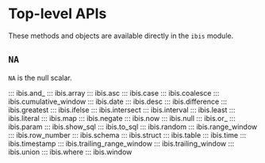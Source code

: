 # Top-level APIs

These methods and objects are available directly in the `ibis` module.

## `NA`

`NA` is the null scalar.

::: ibis.and_
::: ibis.array
::: ibis.asc
::: ibis.case
::: ibis.coalesce
::: ibis.cumulative_window
::: ibis.date
::: ibis.desc
::: ibis.difference
::: ibis.greatest
::: ibis.ifelse
::: ibis.intersect
::: ibis.interval
::: ibis.least
::: ibis.literal
::: ibis.map
::: ibis.negate
::: ibis.now
::: ibis.null
::: ibis.or_
::: ibis.param
::: ibis.show_sql
::: ibis.to_sql
::: ibis.random
::: ibis.range_window
::: ibis.row_number
::: ibis.schema
::: ibis.struct
::: ibis.table
::: ibis.time
::: ibis.timestamp
::: ibis.trailing_range_window
::: ibis.trailing_window
::: ibis.union
::: ibis.where
::: ibis.window
